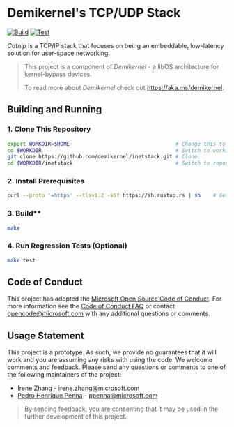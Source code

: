 # Demikernel's TCP/UDP Stack

[![Build](https://github.com/demikernel/inetstack/actions/workflows/build.yml/badge.svg)](https://github.com/demikernel/inetstack/actions/workflows/build.yml)
[![Test](https://github.com/demikernel/inetstack/actions/workflows/test.yml/badge.svg)](https://github.com/demikernel/inetstack/actions/workflows/test.yml)

_Catnip_ is a TCP/IP stack that focuses on being an embeddable, low-latency
solution for user-space networking.

> This project is a component of _Demikernel_ - a libOS architecture for
kernel-bypass devices.
>
> To read more about _Demikernel_ check out <https://aka.ms/demikernel>.

## Building and Running

### 1. Clone This Repository

```bash
export WORKDIR=$HOME                                  # Change this to whatever you want.
cd $WORKDIR                                           # Switch to working directory.
git clone https://github.com/demikernel/inetstack.git # Clone.
cd $WORKDIR/inetstack                                 # Switch to repository's source tree.
```

### 2. Install Prerequisites

```bash
curl --proto '=https' --tlsv1.2 -sSf https://sh.rustup.rs | sh    # Get Rust toolchain.
```

### 3. Build**

```bash
make
```

### 4. Run Regression Tests (Optional)

```bash
make test
```

## Code of Conduct

This project has adopted the [Microsoft Open Source Code of Conduct](https://opensource.microsoft.com/codeofconduct/).
For more information see the [Code of Conduct FAQ](https://opensource.microsoft.com/codeofconduct/faq/)
or contact [opencode@microsoft.com](mailto:opencode@microsoft.com) with any additional questions or comments.

## Usage Statement

This project is a prototype. As such, we provide no guarantees that it will
work and you are assuming any risks with using the code. We welcome comments
and feedback. Please send any questions or comments to one of the following
maintainers of the project:

- [Irene Zhang](https://github.com/iyzhang) - [irene.zhang@microsoft.com](mailto:irene.zhang@microsoft.com)
- [Pedro Henrique Penna](https://github.com/ppenna) - [ppenna@microsoft.com](mailto:ppenna@microsoft.com)

> By sending feedback, you are consenting that it may be used  in the further
> development of this project.
